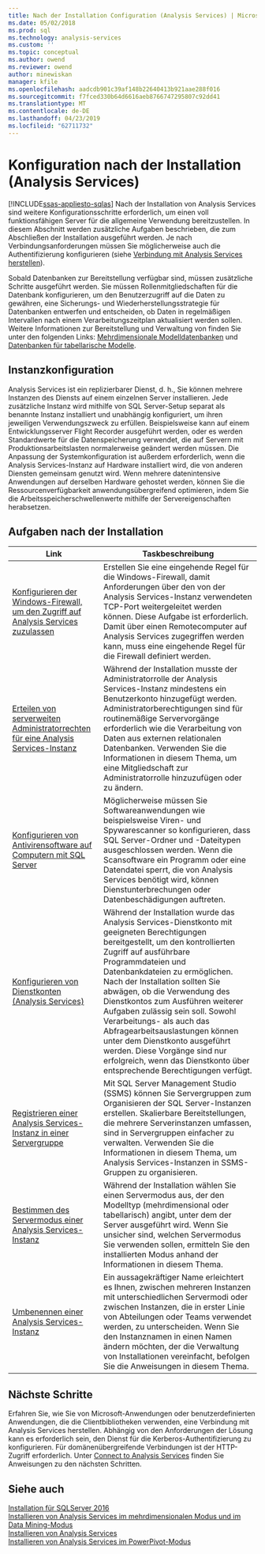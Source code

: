 ```yaml
---
title: Nach der Installation Configuration (Analysis Services) | Microsoft-Dokumentation
ms.date: 05/02/2018
ms.prod: sql
ms.technology: analysis-services
ms.custom: ''
ms.topic: conceptual
ms.author: owend
ms.reviewer: owend
author: minewiskan
manager: kfile
ms.openlocfilehash: aadcdb901c39af148b22640413b921aae288f016
ms.sourcegitcommit: f7fced330b64d6616aeb8766747295807c92dd41
ms.translationtype: MT
ms.contentlocale: de-DE
ms.lasthandoff: 04/23/2019
ms.locfileid: "62711732"
---
```

# <a name="post-install-configuration-analysis-services"></a>Konfiguration nach der Installation (Analysis Services)
[!INCLUDE[ssas-appliesto-sqlas](../../includes/ssas-appliesto-sqlas.md)]
  Nach der Installation von Analysis Services sind weitere Konfigurationsschritte erforderlich, um einen voll funktionsfähigen Server für die allgemeine Verwendung bereitzustellen. In diesem Abschnitt werden zusätzliche Aufgaben beschrieben, die zum Abschließen der Installation ausgeführt werden. Je nach Verbindungsanforderungen müssen Sie möglicherweise auch die Authentifizierung konfigurieren (siehe [Verbindung mit Analysis Services herstellen](../../analysis-services/instances/connect-to-analysis-services.md)).  
  
 Sobald Datenbanken zur Bereitstellung verfügbar sind, müssen zusätzliche Schritte ausgeführt werden. Sie müssen Rollenmitgliedschaften für die Datenbank konfigurieren, um den Benutzerzugriff auf die Daten zu gewähren, eine Sicherungs- und Wiederherstellungsstrategie für Datenbanken entwerfen und entscheiden, ob Daten in regelmäßigen Intervallen nach einem Verarbeitungszeitplan aktualisiert werden sollen. Weitere Informationen zur Bereitstellung und Verwaltung von finden Sie unter den folgenden Links: [Mehrdimensionale Modelldatenbanken](../../analysis-services/multidimensional-models/multidimensional-model-databases-ssas.md) und [Datenbanken für tabellarische Modelle](../../analysis-services/tabular-models/tabular-model-databases-ssas-tabular.md).  
  
## <a name="instance-configuration"></a>Instanzkonfiguration  
 Analysis Services ist ein replizierbarer Dienst, d. h., Sie können mehrere Instanzen des Diensts auf einem einzelnen Server installieren. Jede zusätzliche Instanz wird mithilfe von SQL Server-Setup separat als benannte Instanz installiert und unabhängig konfiguriert, um ihren jeweiligen Verwendungszweck zu erfüllen. Beispielsweise kann auf einem Entwicklungsserver Flight Recorder ausgeführt werden, oder es werden Standardwerte für die Datenspeicherung verwendet, die auf Servern mit Produktionsarbeitslasten normalerweise geändert werden müssen. Die Anpassung der Systemkonfiguration ist außerdem erforderlich, wenn die Analysis Services-Instanz auf Hardware installiert wird, die von anderen Diensten gemeinsam genutzt wird. Wenn mehrere datenintensive Anwendungen auf derselben Hardware gehostet werden, können Sie die Ressourcenverfügbarkeit anwendungsübergreifend optimieren, indem Sie die Arbeitsspeicherschwellenwerte mithilfe der Servereigenschaften herabsetzen.  
  
## <a name="post-installation-tasks"></a>Aufgaben nach der Installation  
  
|Link|Taskbeschreibung|  
|----------|----------------------|  
|[Konfigurieren der Windows-Firewall, um den Zugriff auf Analysis Services zuzulassen](../../analysis-services/instances/configure-the-windows-firewall-to-allow-analysis-services-access.md)|Erstellen Sie eine eingehende Regel für die Windows-Firewall, damit Anforderungen über den von der Analysis Services-Instanz verwendeten TCP-Port weitergeleitet werden können. Diese Aufgabe ist erforderlich. Damit über einen Remotecomputer auf Analysis Services zugegriffen werden kann, muss eine eingehende Regel für die Firewall definiert werden.|  
|[Erteilen von serverweiten Administratorrechten für eine Analysis Services-Instanz](../../analysis-services/instances/grant-server-admin-rights-to-an-analysis-services-instance.md)|Während der Installation musste der Administratorrolle der Analysis Services-Instanz mindestens ein Benutzerkonto hinzugefügt werden. Administratorberechtigungen sind für routinemäßige Servervorgänge erforderlich wie die Verarbeitung von Daten aus externen relationalen Datenbanken. Verwenden Sie die Informationen in diesem Thema, um eine Mitgliedschaft zur Administratorrolle hinzuzufügen oder zu ändern.|
|[Konfigurieren von Antivirensoftware auf Computern mit SQL Server](https://support.microsoft.com/kb/309422) |Möglicherweise müssen Sie Softwareanwendungen wie beispielsweise Viren- und Spywarescanner so konfigurieren, dass SQL Server-Ordner und -Dateitypen ausgeschlossen werden. Wenn die Scansoftware ein Programm oder eine Datendatei sperrt, die von Analysis Services benötigt wird, können Dienstunterbrechungen oder Datenbeschädigungen auftreten. |
|[Konfigurieren von Dienstkonten &#40;Analysis Services&#41;](../../analysis-services/instances/configure-service-accounts-analysis-services.md)|Während der Installation wurde das Analysis Services-Dienstkonto mit geeigneten Berechtigungen bereitgestellt, um den kontrollierten Zugriff auf ausführbare Programmdateien und Datenbankdateien zu ermöglichen. Nach der Installation sollten Sie abwägen, ob die Verwendung des Dienstkontos zum Ausführen weiterer Aufgaben zulässig sein soll. Sowohl Verarbeitungs- als auch das Abfragearbeitsauslastungen können unter dem Dienstkonto ausgeführt werden. Diese Vorgänge sind nur erfolgreich, wenn das Dienstkonto über entsprechende Berechtigungen verfügt.|  
|[Registrieren einer Analysis Services-Instanz in einer Servergruppe](../../analysis-services/instances/register-an-analysis-services-instance-in-a-server-group.md)|Mit SQL Server Management Studio (SSMS) können Sie Servergruppen zum Organisieren der SQL Server-Instanzen erstellen. Skalierbare Bereitstellungen, die mehrere Serverinstanzen umfassen, sind in Servergruppen einfacher zu verwalten. Verwenden Sie die Informationen in diesem Thema, um Analysis Services-Instanzen in SSMS-Gruppen zu organisieren.|  
|[Bestimmen des Servermodus einer Analysis Services-Instanz](../../analysis-services/instances/determine-the-server-mode-of-an-analysis-services-instance.md)|Während der Installation wählen Sie einen Servermodus aus, der den Modelltyp (mehrdimensional oder tabellarisch) angibt, unter dem der Server ausgeführt wird. Wenn Sie unsicher sind, welchen Servermodus Sie verwenden sollen, ermitteln Sie den installierten Modus anhand der Informationen in diesem Thema.|  
|[Umbenennen einer Analysis Services-Instanz](../../analysis-services/instances/rename-an-analysis-services-instance.md)|Ein aussagekräftiger Name erleichtert es Ihnen, zwischen mehreren Instanzen mit unterschiedlichen Servermodi oder zwischen Instanzen, die in erster Linie von Abteilungen oder Teams verwendet werden, zu unterscheiden. Wenn Sie den Instanznamen in einen Namen ändern möchten, der die Verwaltung von Installationen vereinfacht, befolgen Sie die Anweisungen in diesem Thema.|  
  
## <a name="next-steps"></a>Nächste Schritte  
 Erfahren Sie, wie Sie von Microsoft-Anwendungen oder benutzerdefinierten Anwendungen, die die Clientbibliotheken verwenden, eine Verbindung mit Analysis Services herstellen. Abhängig von den Anforderungen der Lösung kann es erforderlich sein, den Dienst für die Kerberos-Authentifizierung zu konfigurieren. Für domänenübergreifende Verbindungen ist der HTTP-Zugriff erforderlich. Unter [Connect to Analysis Services](../../analysis-services/instances/connect-to-analysis-services.md) finden Sie Anweisungen zu den nächsten Schritten.  
  
## <a name="see-also"></a>Siehe auch  
 [Installation für SQLServer 2016](../../database-engine/install-windows/installation-for-sql-server-2016.md)   
 [Installieren von Analysis Services im mehrdimensionalen Modus und im Data Mining-Modus](http://msdn.microsoft.com/library/8a1f33e8-2bd6-4fb8-bd46-c86f2a067f60)   
 [Installieren von Analysis Services](../../analysis-services/instances/install-windows/install-analysis-services.md)   
 [Installieren von Analysis Services im PowerPivot-Modus](../../analysis-services/instances/install-windows/install-analysis-services-in-power-pivot-mode.md)  
  
  
